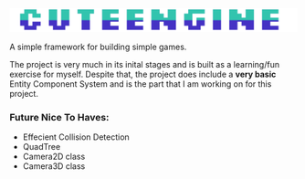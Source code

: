 ![Alt text](assets/Engine-Logo-TwoTone.png?raw=true "Title")

A simple framework for building simple games.


The project is very much in its inital stages and is built as a learning/fun exercise for myself.
Despite that, the project does include a **very basic** Entity Component System and is the part
that I am working on for this project.

### Future Nice To Haves:

* Effecient Collision Detection
* QuadTree
* Camera2D class
* Camera3D class
